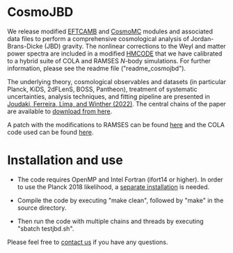 # CosmoJBD

We release modified [EFTCAMB](https://github.com/EFTCAMB) and [CosmoMC](https://github.com/cmbant/CosmoMC) modules and associated data files to perform a comprehensive cosmological analysis of Jordan-Brans-Dicke (JBD) gravity. The nonlinear corrections to the Weyl and matter power spectra are included in a modified [HMCODE](https://github.com/alexander-mead/HMcode) that we have calibrated to a hybrid suite of COLA and RAMSES _N_-body simulations. For further information, please see the readme file ("readme_cosmojbd").

The underlying theory, cosmological observables and datasets (in particular Planck, KiDS, 2dFLenS, BOSS, Pantheon), treatment of systematic uncertainties, analysis techniques, and fitting pipeline are presented in [Joudaki, Ferreira, Lima, and Winther (2022)](https://arxiv.org/abs/2010.15278). The central chains of the paper are available to [download from here](https://u.pcloud.link/publink/show?code=XZgKscXZgOPsJcYsiY8kDVFbNKIGiLSmoGTk).

A patch with the modifications to RAMSES can be found [here](https://github.com/HAWinther/RamsesPatchApproxMGSolver) and the COLA code used can be found [here](https://github.com/HAWinther/MG-PICOLA-PUBLIC).

# Installation and use

* The code requires OpenMP and Intel Fortran (ifort14 or higher). In order to use the Planck 2018 likelihood, a [separate installation](https://cosmologist.info/cosmomc/readme_planck.html) is needed. 

* Compile the code by executing "make clean", followed by "make" in the source directory. 

* Then run the code with multiple chains and threads by executing "sbatch testjbd.sh".

Please feel free to [contact us](mailto:shahab.joudaki@physics.ox.ac.uk) if you have any questions.
